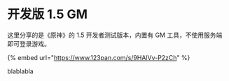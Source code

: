 # 开发版 1.5 GM

这里分享的是《原神》的 1.5 开发者测试版本，内置有 GM 工具，不使用服务端即可登录游戏。

{% embed url="https://www.123pan.com/s/9HAlVv-P2zCh" %}

blablabla
